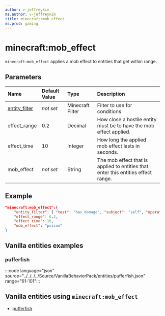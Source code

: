 ```yaml
---
author: v-jeffreykim
ms.author: v-jeffreykim
title: minecraft:mob_effect
ms.prod: gaming
---
```


# minecraft:mob_effect

`minecraft:mob_effect` applies a mob effect to entities that get within range.

## Parameters

|Name |Default Value  |Type  |Description  |
|:----------|:----------|:----------|:----------|
| [entity_filter](../FilterList.md)| *not set*|Minecraft Filter |Filter to use for conditions  |
| effect_range| 0.2| Decimal| How close a hostile entity must be to have the mob effect applied. |
| effect_time| 10| Integer| How long the applied mob effect lasts in seconds. |
| mob_effect| *not set*| String| The mob effect that is applied to entities that enter this entities effect range. |

## Example

```json
"minecraft:mob_effect":{
    "entity_filter": { "test": "has_damage", "subject": "self", "operator": "not", "value": "poison" },
    "effect_range": 0.2,
    "effect_time": 10,
    "mob_effect": "poison"
}
```

## Vanilla entities examples

### pufferfish

:::code language="json" source="../../../../Source/VanillaBehaviorPack/entities/pufferfish.json" range="91-101":::

## Vanilla entities using `minecraft:mob_effect`

- [pufferfish](../../../../Source/VanillaBehaviorPack_Snippets/entities/pufferfish.md)